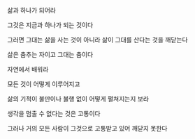 삶과 하나가 되어라

그것은 지금과 하나가 되는 것이다

그러면 그대는 삶을 사는 것이 아니라 삶이 그대를 산다는 것을 깨닫는다

삶은 춤추는 자이고 그대는 춤이다

자연에서 배워라

모든 것이 어떻게 이루어지고

삶의 기적이 불만이나 불행 없이 어떻게 펼쳐지는지 보라

생각을 멈출 수 없다는 것은 고통이다

그러나 거의 모든 사람이 그것으로 고통받고 있어 깨닫지 못한다

